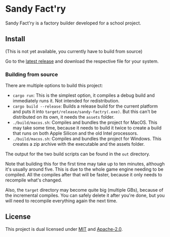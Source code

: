 # Sandy Fact'ry

Sandy Fact'ry is a factory builder developed for a school project.

## Install

(This is not yet available, you currently have to build from source)

Go to the [latest release](https://github.com/TheBlckbird/sandy-factry/releases/latest) and download the respective file for your system.

### Building from source

There are multiple options to build this project:

- `cargo run`: This is the simplest option, it compiles a debug build and immediately runs it. Not intended for redistribution.
- `cargo build --release`: Builds a release build for the current platform and puts it into `target/release/sandy-factry(.exe)`. But this can't be distributed on its own, it needs the `assets` folder.
- `./build/macos.sh`: Compiles and bundles the project for MacOS. This may take some time, because it needs to build it twice to create a build that runs on both Apple Silicon and the old Intel processors.
- `./build/macos.sh`: Compiles and bundles the project for Windows. This creates a zip archive with the executable and the assets folder.

The output for the two build scripts can be found in the `out` directory.

Note that building this for the first time may take up to ten minutes, although it's usually around five. This is due to the whole game engine needing to be compiled. All the compiles after that will be faster, because it only needs to recompile what's changed.

Also, the `target` directory may become quite big (multiple GBs), because of the incremental compiles. You can safely delete it after you're done, but you will need to recompile everything again the next time.

## License

This project is dual licensed under [MIT](/LICENSE-MIT) and [Apache-2.0](/LICENSE-APACHE).
